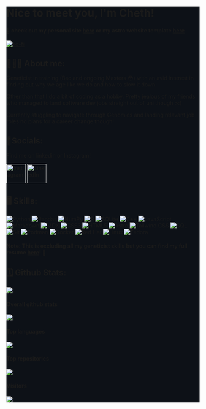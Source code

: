<!---there for redundancy since I stole this off my website first--->
<div style="background-color: #0D1117; padding: 0em ;">
<!------>
<div class="centered" style="flex-direction:column;"> 

<H1 style="border-top: none;" > Nice to meet you, I'm Cheth! </H1>

#### 🔗 check out my  personal site [here](https://0xcheth.com) or my astro website template [here](https://github.com/0xcheth/astrosite-template)
[![ko-fi](https://ko-fi.com/img/githubbutton_sm.svg)](https://ko-fi.com/T6T617S5JT)

## 🧙🏾‍♂️ About me: 

Geneticist in training (Bsc and ongoing Masters 😳) with an avid interest in finding out why we age like we do and how to slow it down. 

Other than that I do a bit of coding as a hobby. Pretty jealous of my friends who managed to land software dev jobs straight out of uni though >:) 

Currently stuggling to navigate through Genomics and landing relavant job roles no plans for a career change though!

## 📱Socials:
Find me on linkedin or Instagram!

  <a href="https://www.instagram.com/cheth17?igsh=MTFvdHR2aXI1emV0MA==" target="_blank">
    <img src="https://upload.wikimedia.org/wikipedia/commons/a/a5/Instagram_icon.png" alt="Instagram" width="50" style="background:transparent; border:none;">
  </a> 
  <a href="https://www.linkedin.com/in/0xcheth/" target="_blank">
    <img src="https://upload.wikimedia.org/wikipedia/commons/c/ca/LinkedIn_logo_initials.png" alt="LinkedIn" width="50" style="background:transparent; border:none;">
  </a>


## 🖥️ Skills:
![Python](https://img.shields.io/badge/python-3670A0?style=for-the-badge&logo=python&logoColor=ffdd54)
![Pandas](https://img.shields.io/badge/pandas-%23150458.svg?style=for-the-badge&logo=pandas&logoColor=white)
![NumPy](https://img.shields.io/badge/numpy-%23013243.svg?style=for-the-badge&logo=numpy&logoColor=white)
![R](https://img.shields.io/badge/R-276DC3?style=for-the-badge&logo=R&logoColor=white)
![SQLite](https://img.shields.io/badge/sqlite-%23274B79.svg?style=for-the-badge&logo=sqlite&logoColor=white)
![C++](https://img.shields.io/badge/C%2B%2B-%2300599C.svg?style=for-the-badge&logo=c%2B%2B&logoColor=white)
![JavaScript](https://img.shields.io/badge/javascript-%23323330.svg?style=for-the-badge&logo=javascript&logoColor=%23F7DF1E)
![Markdown](https://img.shields.io/badge/markdown-%23000000.svg?style=for-the-badge&logo=markdown&logoColor=white)
![MDX](https://img.shields.io/badge/MDX-%237F52FF.svg?style=for-the-badge&logo=mdx&logoColor=white)
![CSS3](https://img.shields.io/badge/css3-%231572B6.svg?style=for-the-badge&logo=css3&logoColor=white)
![HTML5](https://img.shields.io/badge/html5-%2300C853.svg?style=for-the-badge&logo=html5&logoColor=white)
![Astro](https://img.shields.io/badge/Astro-%23FF5D01.svg?style=for-the-badge&logo=astro&logoColor=white)
![Tailwind CSS](https://img.shields.io/badge/tailwindcss-%2338B2AC.svg?style=for-the-badge&logo=tailwind-css&logoColor=white)
![SQL](https://img.shields.io/badge/SQL-%2307405e.svg?style=for-the-badge&logo=sqlite&logoColor=white)
![Git](https://img.shields.io/badge/git-%23F05033.svg?style=for-the-badge&logo=git&logoColor=white)
![Podman](https://img.shields.io/badge/Podman-%23382FDC.svg?style=for-the-badge&logo=podman&logoColor=white)
![Docker](https://img.shields.io/badge/Docker-%230db7ed.svg?style=for-the-badge&logo=docker&logoColor=white)
![Red Hat](https://img.shields.io/badge/Red%20Hat-%23EE0000.svg?style=for-the-badge&logo=redhat&logoColor=white)
![Linux](https://img.shields.io/badge/Linux-%23FCC624.svg?style=for-the-badge&logo=linux&logoColor=black)
![Fedora](https://img.shields.io/badge/Fedora-%2351A2DA.svg?style=for-the-badge&logo=fedora&logoColor=white)

<div class='centered'>

  #### Note: This is excluding all my geneticist skills but you can find my full resume [here](https://0xcheth.com/aboutme/)! 🥼

</div>

## 🗓️ Github Stats:

![](https://github-profile-trophy.vercel.app/?username=0xcheth&theme=discord&no-frame=false&no-bg=true&margin-w=4)

#### Overall github stats
![](https://github-readme-stats.vercel.app/api?username=0xcheth&rank_icon=github&hide=contribs,prs&show_icons=true&bg_color=00000000&hide_border=true&icon_color=7289da&text_color=FFFFFF&include_all_commits=true&hide_title=true)

#### Top languages
![](https://github-readme-stats.vercel.app/api/top-langs/?username=0xcheth&bg_color=00000000&hide_border=true&text_color=FFFFFF&hide_title=true)

#### Top repositories
![](https://github-contributor-stats.vercel.app/api?username=0xcheth&limit=5&bg_color=00000000&hide_border=true&text_color=FFFFFF&icon_color=7289da&combine_all_yearly_contributions=true&hide_title=true)

#### Visitors
![](https://visitcount.itsvg.in/api?id=0xcheth&icon=7&color=12)
</div>
